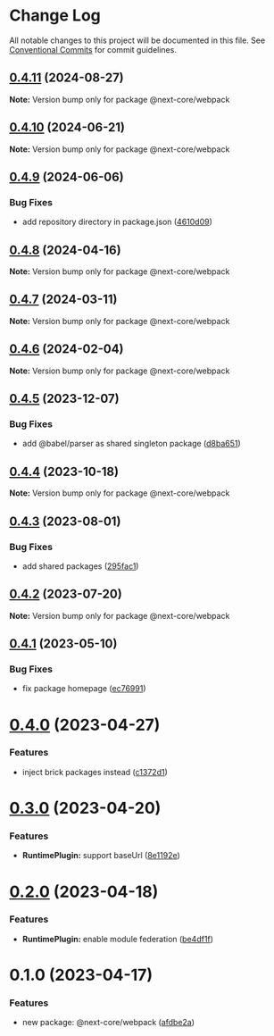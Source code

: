 # Change Log

All notable changes to this project will be documented in this file.
See [Conventional Commits](https://conventionalcommits.org) for commit guidelines.

## [0.4.11](https://github.com/easyops-cn/next-core/compare/@next-core/webpack@0.4.10...@next-core/webpack@0.4.11) (2024-08-27)

**Note:** Version bump only for package @next-core/webpack





## [0.4.10](https://github.com/easyops-cn/next-core/compare/@next-core/webpack@0.4.9...@next-core/webpack@0.4.10) (2024-06-21)

**Note:** Version bump only for package @next-core/webpack





## [0.4.9](https://github.com/easyops-cn/next-core/compare/@next-core/webpack@0.4.8...@next-core/webpack@0.4.9) (2024-06-06)


### Bug Fixes

* add repository directory in package.json ([4610d09](https://github.com/easyops-cn/next-core/commit/4610d0987f98b4cda82aa232e488f375bcfd42a3))





## [0.4.8](https://github.com/easyops-cn/next-core/compare/@next-core/webpack@0.4.7...@next-core/webpack@0.4.8) (2024-04-16)

**Note:** Version bump only for package @next-core/webpack





## [0.4.7](https://github.com/easyops-cn/next-core/compare/@next-core/webpack@0.4.6...@next-core/webpack@0.4.7) (2024-03-11)

**Note:** Version bump only for package @next-core/webpack





## [0.4.6](https://github.com/easyops-cn/next-core/compare/@next-core/webpack@0.4.5...@next-core/webpack@0.4.6) (2024-02-04)

**Note:** Version bump only for package @next-core/webpack





## [0.4.5](https://github.com/easyops-cn/next-core/compare/@next-core/webpack@0.4.4...@next-core/webpack@0.4.5) (2023-12-07)


### Bug Fixes

* add @babel/parser as shared singleton package ([d8ba651](https://github.com/easyops-cn/next-core/commit/d8ba651eda66c43803bb8add4a3a6f260f435cfc))





## [0.4.4](https://github.com/easyops-cn/next-core/compare/@next-core/webpack@0.4.3...@next-core/webpack@0.4.4) (2023-10-18)

**Note:** Version bump only for package @next-core/webpack





## [0.4.3](https://github.com/easyops-cn/next-core/compare/@next-core/webpack@0.4.2...@next-core/webpack@0.4.3) (2023-08-01)


### Bug Fixes

* add shared packages ([295fac1](https://github.com/easyops-cn/next-core/commit/295fac17c8ad15eb69966ce7a7db4bd1c38bf3a7))





## [0.4.2](https://github.com/easyops-cn/next-core/compare/@next-core/webpack@0.4.1...@next-core/webpack@0.4.2) (2023-07-20)

**Note:** Version bump only for package @next-core/webpack





## [0.4.1](https://github.com/easyops-cn/next-core/compare/@next-core/webpack@0.4.0...@next-core/webpack@0.4.1) (2023-05-10)


### Bug Fixes

* fix package homepage ([ec76991](https://github.com/easyops-cn/next-core/commit/ec76991f1b55bebbced980f43e788070e6d4f2f7))





# [0.4.0](https://github.com/easyops-cn/next-core/compare/@next-core/webpack@0.3.0...@next-core/webpack@0.4.0) (2023-04-27)


### Features

* inject brick packages instead ([c1372d1](https://github.com/easyops-cn/next-core/commit/c1372d14590ab6f6b20d5b57063fcbe52f79d3e4))





# [0.3.0](https://github.com/easyops-cn/next-core/compare/@next-core/webpack@0.2.0...@next-core/webpack@0.3.0) (2023-04-20)


### Features

* **RuntimePlugin:** support baseUrl ([8e1192e](https://github.com/easyops-cn/next-core/commit/8e1192e5011ad5778b3930a4942bc69aaf200776))





# [0.2.0](https://github.com/easyops-cn/next-core/compare/@next-core/webpack@0.1.0...@next-core/webpack@0.2.0) (2023-04-18)


### Features

* **RuntimePlugin:** enable module federation ([be4df1f](https://github.com/easyops-cn/next-core/commit/be4df1ff0bb6ca1c66be1f26e10bd133240feac4))





# 0.1.0 (2023-04-17)


### Features

* new package: @next-core/webpack ([afdbe2a](https://github.com/easyops-cn/next-core/commit/afdbe2a182810990dc40a4cd93adcf5f92392e51))
